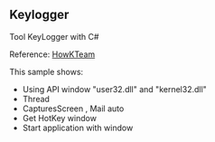 ## Keylogger

Tool KeyLogger with C# 

Reference: [HowKTeam](https://www.howkteam.vn/course/lap-trinh-keylogger-voi-c-application-25)

This sample shows: 
  - Using API window "user32.dll" and "kernel32.dll"
  - Thread
  - CapturesScreen , Mail auto
  - Get HotKey window
  - Start application with window
